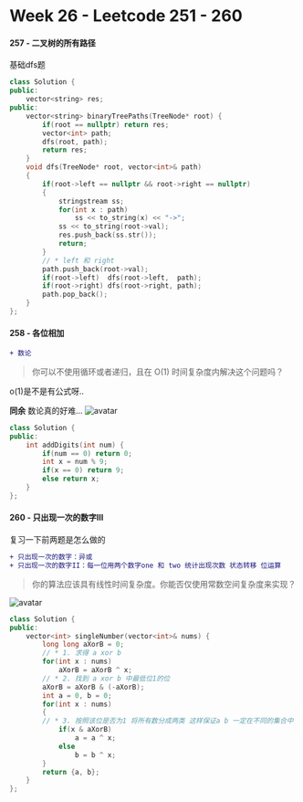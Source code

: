 <!--
 * @Description: 
 * @Versions: 
 * @Author: Vernon Cui
 * @Github: https://github.com/vernon97
 * @Date: 2021-01-18 19:31:42
 * @LastEditors: Vernon Cui
 * @LastEditTime: 2021-01-18 20:43:25
 * @FilePath: /.leetcode/Users/vernon/Leetcode-notes/week26.md
-->
# Week 26 - Leetcode 251 - 260

#### 257 - 二叉树的所有路径

基础dfs题

```cpp
class Solution {
public:
    vector<string> res;
public:
    vector<string> binaryTreePaths(TreeNode* root) {
        if(root == nullptr) return res;
        vector<int> path;
        dfs(root, path);
        return res;
    }
    void dfs(TreeNode* root, vector<int>& path)
    {
        if(root->left == nullptr && root->right == nullptr)
        {
            stringstream ss;
            for(int x : path)
                ss << to_string(x) << "->";
            ss << to_string(root->val);
            res.push_back(ss.str());
            return;
        }
        // * left 和 right
        path.push_back(root->val);
        if(root->left)  dfs(root->left,  path);
        if(root->right) dfs(root->right, path);
        path.pop_back();
    }
};
```

#### 258 - 各位相加
```diff
+ 数论
```

> 你可以不使用循环或者递归，且在 O(1) 时间复杂度内解决这个问题吗？

o(1)是不是有公式呀..

**同余** 数论真的好难...
![avatar](../figs/52.jpeg)

```cpp
class Solution {
public:
    int addDigits(int num) {
        if(num == 0) return 0;
        int x = num % 9;
        if(x == 0) return 9;
        else return x;
    }
};
```

#### 260 - 只出现一次的数字III

复习一下前两题是怎么做的

```diff
+ 只出现一次的数字：异或
+ 只出现一次的数字II：每一位用两个数字one 和 two 统计出现次数 状态转移 位运算
```

> 你的算法应该具有线性时间复杂度。你能否仅使用常数空间复杂度来实现？

![avatar](../figs/53.jpeg)

```cpp
class Solution {
public:
    vector<int> singleNumber(vector<int>& nums) {
        long long aXorB = 0;
        // * 1. 求得 a xor b
        for(int x : nums)
            aXorB = aXorB ^ x;
        // * 2. 找到 a xor b 中最低位1的位
        aXorB = aXorB & (-aXorB);
        int a = 0, b = 0;
        for(int x : nums)
        {
        // * 3. 按照该位是否为1 将所有数分成两类 这样保证a b 一定在不同的集合中
            if(x & aXorB)
                a = a ^ x;
            else
                b = b ^ x;
        }
        return {a, b};
    }
};
```
